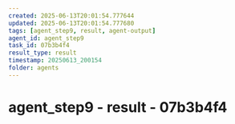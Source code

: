 ```yaml
---
created: 2025-06-13T20:01:54.777644
updated: 2025-06-13T20:01:54.777680
tags: [agent_step9, result, agent-output]
agent_id: agent_step9
task_id: 07b3b4f4
result_type: result
timestamp: 20250613_200154
folder: agents
---
```


# agent_step9 - result - 07b3b4f4


